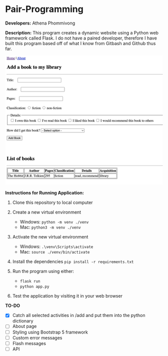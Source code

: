 # Pair-Programming

**Developers:** Athena Phommivong

**Description:** This program creates a dynamic website using a Python web framework called Flask. I do not have a paired developer, therefore I have built this program based off of what I know from Gitbash and Github thus far. 

![Library activation homepage](library.jpg "Library homepage")

**Instructions for Running Application:** 

1. Clone this repository to local computer

2. Create a new virtual environment

   - Windows: `python -m venv ./venv`
   - Mac: `python3 -m venv ./venv`

3. Activate the new virtual environment

   - Windows: `.\venv\Scripts\activate`
   - Mac: `source ./venv/bin/activate`

4. Install the dependencies `pip install -r requirements.txt`

5. Run the program using either:

   - `flask run`
   - `python app.py`
   
6. Test the application by visiting it in your web browser

**TO-DO**

- [x] Catch all selected activities in /add and put them into the python dictionary
- [ ] About page
- [ ] Styling using Bootstrap 5 framework
- [ ] Custom error messages
- [ ] Flash messages
- [ ] API
